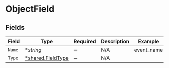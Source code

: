 # ObjectField


## Fields

| Field                                                 | Type                                                  | Required                                              | Description                                           | Example                                               |
| ----------------------------------------------------- | ----------------------------------------------------- | ----------------------------------------------------- | ----------------------------------------------------- | ----------------------------------------------------- |
| `Name`                                                | **string*                                             | :heavy_minus_sign:                                    | N/A                                                   | event_name                                            |
| `Type`                                                | [*shared.FieldType](../../models/shared/fieldtype.md) | :heavy_minus_sign:                                    | N/A                                                   |                                                       |